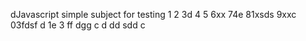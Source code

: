 dJavascript simple subject for testing
1
2
3d
4
5
6xx
74e
81xsds
9xxc
03fdsf d
1e
3
ff
dgg
c
d
dd
sdd
c
